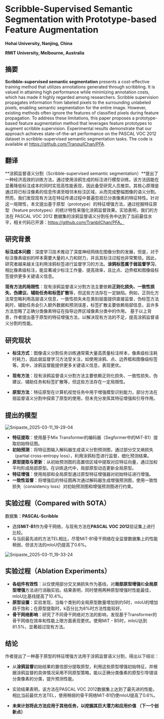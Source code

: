 # Scribble-Supervised Semantic Segmentation with Prototype-based Feature Augmentation

**Hohai University, Nanjing, China**

**RMIT University, Melbourne, Australia**



## **摘要**

**Scribble-supervised semantic segmentation** presents a cost-effective training method that utilizes annotations generated through scribbling. It is valued in attaining high performance while minimizing annotation costs, which has made it highly regarded among researchers. Scribble supervision propagates information from labeled pixels to the surrounding unlabeled pixels, enabling semantic segmentation for the entire image. However, existing methods often ignore the features of classified pixels during feature
propagation. To address these limitations, this paper proposes a prototype-based feature augmentation method that leverages feature prototypes to augment scribble supervision. Experimental results demonstrate that our approach achieves state-of-the-art performance on the PASCAL VOC 2012 dataset in scribble-supervised semantic segmentation tasks. The code is available at
https://github.com/TranquilChan/PFA.

## **翻译**

**涂鸦监督语义分割（Scribble-supervised semantic segmentation）**提出了一种经济高效的训练方法，通过使用涂鸦生成的标注进行模型训练。该方法因能在显著降低标注成本的同时实现高性能表现，因此备受研究人员推崇。其核心原理是通过将已标注像素的信息传递至相邻未标注区域，从而完成整幅图像的语义分割。然而，我们发现现有方法在特征传递过程中普遍忽视已分类像素的特征特性。针对这一局限性，本文提出基于原型（prototype）的特征增强方法，通过挖掘特征原型（feature prototypes）的统计特性来强化涂鸦监督效果。实验表明，我们的方法在 PASCAL VOC 2012 数据集的涂鸦监督语义分割任务中达到了当前最佳水平，相关代码已开源：https://github.com/TranbilChan/PFA。

## **研究背景**



**标注成本问题**：深度学习技术推动了深度神经网络在图像分割的发展，但是，对于标注像素级别的样本需要大量的人力和财力，并且其标注过程也非常繁琐。因此，研究者越来越关注利用涂鸦标签进行监督学习的方法。**涂鸦标签属于弱监督学习**，相比像素级标注，能显著减少标注工作量、提高效率，且比点、边界框和图像级标签提供更多关键语义信息。



**现有方法的局限性**：现有涂鸦监督语义分割方法主要依赖**正则化损失、一致性损失、伪建议、辅助任务和标签扩散**等，但这些方法存在一定缺陷。例如，正则化方法常忽略利用高层语义信息，一致性损失未在类别层面提供直接监督，伪标签方法耗时，辅助任务会引入额外数据和预测误差，标签扩散主要依赖局部信息，且许多方法忽略了正确分类像素特征在指导边界区域像素分类中的作用。 基于以上背景，作者提出基于原型的特征增强方法，以解决现有方法的不足，提高涂鸦监督语义分割的性能。 



## **研究现状**

- **标注方式**：图像语义分割任务训练通常需大量高质量标注样本，像素级标注耗时耗力，因此弱监督学习方法受关注，如使用涂鸦、点、边界框和图像级标签等。其中，涂鸦监督能提供更多关键语义信息，表现更优。

  

- **现有方法**：现有涂鸦监督语义分割方法主要依赖正则化损失、一致性损失、伪建议、辅助任务和标签扩散等，但这些方法存在一定局限性。

  

- **原型方法**：特征原型在计算机视觉任务中用于增强模型识别能力，部分方法在弱监督语义分割中探索了原型的使用，但未充分发挥其特征增强和引导作用。

  

## **提出的模型**

![Snipaste_2025-03-11_19-29-04](https://yangyang666.oss-cn-chengdu.aliyuncs.com/images/Snipaste_2025-03-11_19-29-04.png)







- **特征提取**：使用基于Mix Transformer的编码器（Segformer中的MiT-B1）提取初始特征图。
- **初始预测**：将特征图输入解码器生成语义分割预测图，通过部分交叉熵损失（partial cross-entropy loss），利用涂鸦标签进行监督，细化预测结果。
- **原型提取与更新**：从初始预测图的高置信区域中提取对应特征向量，通过加权平均形成局部原型。在训练迭代中，局部原型动态更新全局原型。
- **特征增强**：使用局部和全局原型通过原型特征增强器对初始特征进行增强。
- **一致性监督**：将增强后的特征图再次通过解码器生成增强预测图，使用一致性损失（consistency loss）对初始预测图和增强预测图进行约束。





## **实验过程（Compared with SOTA）**

数据集：**PASCAL-Scribble**

   - 选择**MiT-B1**作为骨干网络，与现有方法在**PASCAL VOC 2012**验证集上进行比较。
   - 与当前最先进的方法TEL相比，尽管MiT-B1骨干网络在全监督数据集上的性能稍弱，但该方法的mIoU仍提高了0.6%。

![Snipaste_2025-03-11_19-33-24](https://yangyang666.oss-cn-chengdu.aliyuncs.com/images/Snipaste_2025-03-11_19-33-24.png)



## **实验过程（Ablation Experiments）**



- **各组件有效性**：以仅使用部分交叉熵损失作为基线，对**局部原型增强**和**全局原型增强**方法进行消融实验。结果表明，同时使用两种原型增强时性能最佳，mIoU比基线提高了10.4%。
- **原型设置**：实验发现，当每个类别的全局原型数量增加到约5时，mIoU的增加趋于饱和；在原型提取时，k百分比为8%时方法性能较好。
- **骨干网络影响**：研究了不同骨干网络对方法的影响，发现基于Transformer的骨干网络在效率和性能上限方面表现更优。使用MiT - B5时，mIoU达到81.5%，显著超过现有方法。



## **结论**


作者提出了一种基于原型的特征增强方法用于涂鸦监督语义分割，得出以下结论：



- 从**涂鸦监督**初始结果的置信部分提取原型，利用这些原型增强初始特征，并根据涂鸦监督的具体情况采用不同原型策略，能以正确分类像素的原型引导错误分类像素的分类，提升预测性能。


- 实验结果表明，该方法在PASCAL VOC 2012数据集上达到了最先进的性能，相比当前最优方法TEL，使用稍弱的骨干网络MiT-B1仍使mIoU提高了0.6%。


- **未来计划将此方法应用于其他任务，以挖掘其巨大潜力和应用价值 （下一个创新点）**


